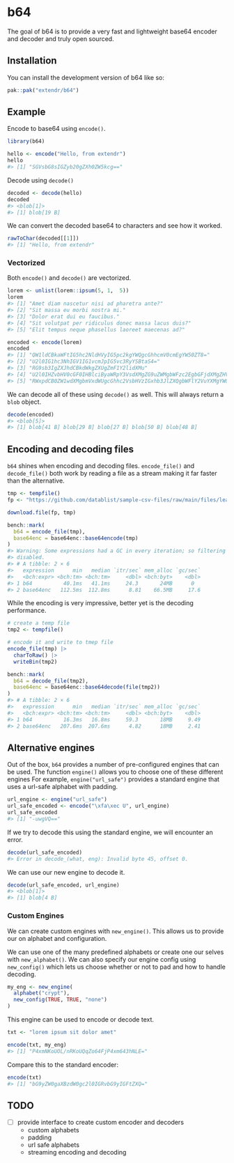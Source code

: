 
<!-- README.md is generated from README.Rmd. Please edit that file -->

# b64

<!-- badges: start -->
<!-- badges: end -->

The goal of b64 is to provide a very fast and lightweight base64 encoder
and decoder and truly open sourced.

## Installation

You can install the development version of b64 like so:

``` r
pak::pak("extendr/b64")
```

## Example

Encode to base64 using `encode()`.

``` r
library(b64)

hello <- encode("Hello, from extendr")
hello
#> [1] "SGVsbG8sIGZyb20gZXh0ZW5kcg=="
```

Decode using `decode()`

``` r
decoded <- decode(hello)
decoded
#> <blob[1]>
#> [1] blob[19 B]
```

We can convert the decoded base64 to characters and see how it worked.

``` r
rawToChar(decoded[[1]])
#> [1] "Hello, from extendr"
```

### Vectorized

Both `encode()` and `decode()` are vectorized.

``` r
lorem <- unlist(lorem::ipsum(5, 1,  5))
lorem
#> [1] "Amet diam nascetur nisi ad pharetra ante?"         
#> [2] "Sit massa eu morbi nostra mi."                     
#> [3] "Dolor erat dui eu faucibus."                       
#> [4] "Sit volutpat per ridiculus donec massa lacus duis?"
#> [5] "Elit tempus neque phasellus laoreet maecenas ad?"

encoded <- encode(lorem)
encoded
#> [1] "QW1ldCBkaWFtIG5hc2NldHVyIG5pc2kgYWQgcGhhcmV0cmEgYW50ZT8="            
#> [2] "U2l0IG1hc3NhIGV1IG1vcmJpIG5vc3RyYSBtaS4="                            
#> [3] "RG9sb3IgZXJhdCBkdWkgZXUgZmF1Y2lidXMu"                                
#> [4] "U2l0IHZvbHV0cGF0IHBlciByaWRpY3VsdXMgZG9uZWMgbWFzc2EgbGFjdXMgZHVpcz8="
#> [5] "RWxpdCB0ZW1wdXMgbmVxdWUgcGhhc2VsbHVzIGxhb3JlZXQgbWFlY2VuYXMgYWQ/"
```

We can decode all of these using `decode()` as well. This will always
return a `blob` object.

``` r
decode(encoded)
#> <blob[5]>
#> [1] blob[41 B] blob[29 B] blob[27 B] blob[50 B] blob[48 B]
```

## Encoding and decoding files

`b64` shines when encoding and decoding files. `encode_file()` and
`decode_file()` both work by reading a file as a stream making it far
faster than the alternative.

``` r
tmp <- tempfile() 
fp <- "https://github.com/datablist/sample-csv-files/raw/main/files/leads/leads-100000.csv"

download.file(fp, tmp)

bench::mark(
  b64 = encode_file(tmp),
  base64enc = base64enc::base64encode(tmp)
)
#> Warning: Some expressions had a GC in every iteration; so filtering is
#> disabled.
#> # A tibble: 2 × 6
#>   expression      min   median `itr/sec` mem_alloc `gc/sec`
#>   <bch:expr> <bch:tm> <bch:tm>     <dbl> <bch:byt>    <dbl>
#> 1 b64          40.1ms   41.1ms     24.3       24MB      0  
#> 2 base64enc   112.5ms  112.8ms      8.81    66.5MB     17.6
```

While the encoding is very impressive, better yet is the decoding
performance.

``` r
# create a temp file
tmp2 <- tempfile()

# encode it and write to tmep file
encode_file(tmp) |>
  charToRaw() |>
  writeBin(tmp2)

bench::mark(
  b64 = decode_file(tmp2),
  base64enc = base64enc::base64decode(file(tmp2))
)
#> # A tibble: 2 × 6
#>   expression      min   median `itr/sec` mem_alloc `gc/sec`
#>   <bch:expr> <bch:tm> <bch:tm>     <dbl> <bch:byt>    <dbl>
#> 1 b64          16.3ms   16.8ms     59.3       18MB     9.49
#> 2 base64enc   207.6ms  207.6ms      4.82      18MB     2.41
```

## Alternative engines

Out of the box, `b64` provides a number of pre-configured engines that
can be used. The function `engine()` allows you to choose one of these
different engines For example, `engine("url_safe")` provides a standard
engine that uses a url-safe alphabet with padding.

``` r
url_engine <- engine("url_safe")
url_safe_encoded <- encode("\xfa\xec U", url_engine)
url_safe_encoded
#> [1] "-uwgVQ=="
```

If we try to decode this using the standard engine, we will encounter an
error.

``` r
decode(url_safe_encoded)
#> Error in decode_(what, eng): Invalid byte 45, offset 0.
```

We can use our new engine to decode it.

``` r
decode(url_safe_encoded, url_engine)
#> <blob[1]>
#> [1] blob[4 B]
```

### Custom Engines

We can create custom engines with `new_engine()`. This allows us to
provide our on alphabet and configuration.

We can use one of the many predefined alphabets or create one our selves
with `new_alphabet()`. We can also specify our engine config using
`new_config()` which lets us choose whether or not to pad and how to
handle decoding.

``` r
my_eng <- new_engine(
  alphabet("crypt"),
  new_config(TRUE, TRUE, "none")
)
```

This engine can be used to encode or decode text.

``` r
txt <- "lorem ipsum sit dolor amet"

encode(txt, my_eng)
#> [1] "P4xmNKoUOL/nRKoUQqZo64FjP4xm643hNLE="
```

Compare this to the standard encoder:

``` r
encode(txt)
#> [1] "bG9yZW0gaXBzdW0gc2l0IGRvbG9yIGFtZXQ="
```

## TODO

- [ ] provide interface to create custom encoder and decoders
  - custom alphabets
  - padding
  - url safe alphabets
  - streaming encoding and decoding
